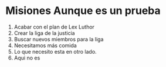 # Misiones Aunque es un prueba

1. Acabar con el plan de Lex Luthor
2. Crear la liga de la justicia
3. Buscar nuevos miembros para la liga
4. Necesitamos más comida
5. Lo que necesito esta en otro lado.
6. Aqui no es

